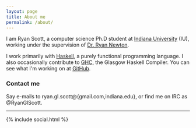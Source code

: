 ```yaml
---
layout: page
title: About me
permalink: /about/
---
```


I am Ryan Scott, a computer science Ph.D student at [Indiana University](https://www.indiana.edu/) (IU), working under the supervision of [Dr. Ryan Newton](http://www.cs.indiana.edu/~rrnewton/homepage.html).

I work primarily with [Haskell](https://www.haskell.org/), a purely functional programming language. I also occasionally contribute to [GHC](https://www.haskell.org/ghc/), the Glasgow Haskell Compiler. You can see what I'm working on at [GitHub](https://github.com/RyanGlScott).

### Contact me

Say e-mails to ryan.gl.scott@{gmail.com,indiana.edu}, or find me on IRC as @RyanGlScott.

---

{% include social.html %}
